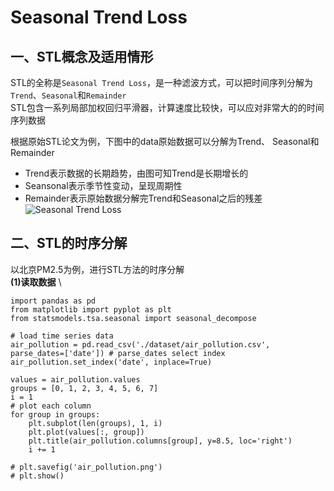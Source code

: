 # Seasonal Trend Loss
##  一、STL概念及适用情形
STL的全称是```Seasonal Trend Loss```，是一种滤波方式，可以把时间序列分解为```Trend```、```Seasonal```和```Remainder``` \
STL包含一系列局部加权回归平滑器，计算速度比较快，可以应对非常大的的时间序列数据 

根据原始STL论文为例，下图中的data原始数据可以分解为Trend、 Seasonal和Remainder
* Trend表示数据的长期趋势，由图可知Trend是长期增长的 
* Seansonal表示季节性变动，呈现周期性
* Remainder表示原始数据分解完Trend和Seasonal之后的残差 \
![Seasonal Trend Loss]()

## 二、STL的时序分解
以北京PM2.5为例，进行STL方法的时序分解 \
**(1)读取数据** \
```
import pandas as pd
from matplotlib import pyplot as plt
from statsmodels.tsa.seasonal import seasonal_decompose
```
```
# load time series data
air_pollution = pd.read_csv('./dataset/air_pollution.csv', parse_dates=['date']) # parse_dates select index
air_pollution.set_index('date', inplace=True)

values = air_pollution.values
groups = [0, 1, 2, 3, 4, 5, 6, 7]
i = 1
# plot each column
for group in groups:
    plt.subplot(len(groups), 1, i)
    plt.plot(values[:, group])
    plt.title(air_pollution.columns[group], y=8.5, loc='right')
    i += 1

# plt.savefig('air_pollution.png')
# plt.show()
```


